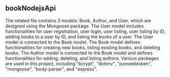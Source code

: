 ## bookNodejsApi

The related file contains 3 models: Book, Author, and User, which are designed using the Mongoose package. The User model includes functionalities for user registration, user login, user listing, user listing by ID, adding books to a user by ID, and listing the books of a user. The User model is connected to the Book model. The Book model defines functionalities for creating new books, listing existing books, and deleting books. The Author model is connected to the Book model and defines functionalities for adding, deleting, and listing authors. Various packages are used in this project, including "bcrypt", "dotenv", "jsonwebtoken", "mongoose", "body-parser", and "express".
